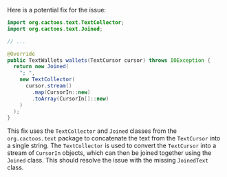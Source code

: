Here is a potential fix for the issue:
```java
import org.cactoos.text.TextCollector;
import org.cactoos.text.Joined;

// ...

@Override
public TextWallets wallets(TextCursor cursor) throws IOException {
  return new Joined(
    "; ",
    new TextCollector(
      cursor.stream()
        .map(CursorIn::new)
        .toArray(CursorIn[]::new)
    )
  );
}
```
This fix uses the `TextCollector` and `Joined` classes from the `org.cactoos.text` package to concatenate the text from the `TextCursor` into a single string. The `TextCollector` is used to convert the `TextCursor` into a stream of `CursorIn` objects, which can then be joined together using the `Joined` class. This should resolve the issue with the missing `JoinedText` class.
